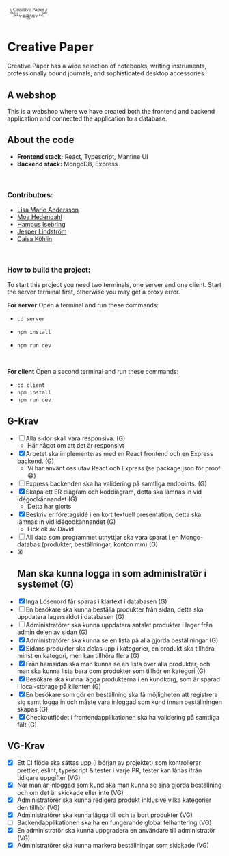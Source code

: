 # <img src="./client/public/assets/logoCreative.svg" width="100rem"/>

# Creative Paper
Creative Paper has a wide selection of notebooks, writing instruments, professionally bound journals, and sophisticated desktop accessories.
## A webshop

This is a webshop where we have created both the frontend and backend application and connected the application to a database.

## About the code

- **Frontend stack:** React, Typescript, Mantine UI
- **Backend stack:** MongoDB, Express

<br>

### Contributors:

- [Lisa Marie Andersson](https://github.com/lisamarieandersson)
- [Moa Hedendahl](https://github.com/moamoa07)
- [Hampus Isebring](https://github.com/Isebring)
- [Jesper Lindström](https://github.com/Jesper-Lindstrom)
- [Caisa Köhlin](https://github.com/caisak)


<br>

### How to build the project:
To start this project you need two terminals, one server and one client. Start the server terminal first, otherwise you may get a proxy error.


**For server**
Open a terminal and run these commands:

* `cd server`
* `npm install`
* `npm run dev`

  <br>

**For client**
Open a second terminal and run these commands:
* `cd client`
* `npm install`
* `npm run dev`




## G-Krav

- [ ] Alla sidor skall vara responsiva. (G)
  - Här något om att det är responsivt
- [x] Arbetet ska implementeras med en React frontend och en Express backend. (G)
  - Vi har använt oss utav React och Express (se package.json för proof😁)
- [ ] Express backenden ska ha validering på samtliga endpoints. (G)
- [x] Skapa ett ER diagram och koddiagram, detta ska lämnas in vid idégodkännandet (G)
  - Detta har gjorts
- [x] Beskriv er företagsidé i en kort textuell presentation, detta ska lämnas in vid idégodkännandet (G)
  - Fick ok av David
- [ ] All data som programmet utnyttjar ska vara sparat i en Mongo-databas (produkter, beställningar, konton mm) (G)
- [x] ## Man ska kunna logga in som administratör i systemet (G)
- [x] Inga Lösenord får sparas i klartext i databasen (G)
- [ ] En besökare ska kunna beställa produkter från sidan, detta ska uppdatera lagersaldot i databasen (G)
- [ ] Administratörer ska kunna uppdatera antalet produkter i lager från admin delen av sidan (G)
- [x] Administratörer ska kunna se en lista på alla gjorda beställningar (G)
- [x] Sidans produkter ska delas upp i kategorier, en produkt ska tillhöra minst en kategori, men kan tillhöra flera (G)
- [x] Från hemsidan ska man kunna se en lista över alla produkter, och man ska kunna lista bara dom produkter som tillhör en kategori (G)
- [x] Besökare ska kunna lägga produkterna i en kundkorg, som är sparad i local-storage på klienten (G)
- [x] En besökare som gör en beställning ska få möjligheten att registrera sig samt logga in och måste vara inloggad som kund innan beställningen skapas (G)
- [x] Checkoutflödet i frontendapplikationen ska ha validering på samtliga fält (G)

## VG-Krav

- [x] Ett CI flöde ska sättas upp (i början av projektet) som kontrollerar prettier, eslint, typescript & tester i varje PR, tester kan lånas ifrån tidigare uppgifter (VG)
- [x] När man är inloggad som kund ska man kunna se sina gjorda beställning och om det är skickade eller inte (VG)
- [x] Administratörer ska kunna redigera produkt inklusive vilka kategorier den tillhör (VG)
- [x] Administratörer ska kunna lägga till och ta bort produkter (VG)
- [ ] Backendapplikationen ska ha en fungerande global felhantering (VG)
- [x] En administratör ska kunna uppgradera en användare till administratör (VG)
- [x] Administratörer ska kunna markera beställningar som skickade (VG)
